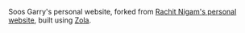 Soos Garry's personal website, forked from [Rachit Nigam's personal website][], built using [Zola][].

[zola]: getzola.org/

[Rachit Nigam's personal website]: https://github.com/rachitnigam/rachitnigam.com
